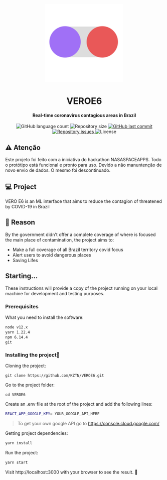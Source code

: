 <p align="center">
    <a href="https://veroe6.herokuapp.com/"><img alt="Halt" title="#app" src=".github/icon.svg" width="250px" /><a/>
</p>
    <h1 align="center">VEROE6</h1>

<h4 align="center">
Real-time coronavirus contagious areas in Brazil</h4>
<p align="center">
  <img alt="GitHub language count" src="https://img.shields.io/github/languages/count/KZTN/VEROE6.svg">

  <img alt="Repository size" src="https://img.shields.io/github/repo-size/KZTN/VEROE6.svg">
  
  <a href="https://github.com/KZTN/VEROE6/commits/master">
    <img alt="GitHub last commit" src="https://img.shields.io/github/last-commit/KZTN/VEROE6.svg">
  </a>

  <a href="https://github.com/KZTN/VEROE6/issues">
    <img alt="Repository issues" src="https://img.shields.io/github/issues/KZTN/VEROE6.svg">
  </a>

  <img alt="License" src="https://img.shields.io/badge/license-MIT-brightgreen">
</p>


## :warning: Atenção
Este projeto foi feito com a iniciativa do hackathon NASASPACEAPPS. Todo o protótipo está funcional e pronto para uso. Devido a não manuntenção de novo envio de dados. O mesmo foi descontinuado.

## 💻 Project
VERO E6 is an ML interface that aims to reduce the contagion of threatened by COVID-19 in Brazil

## 🤔 Reason

By the government didn't offer a complete coverage of where is focused the main place of contamination, the project aims to:
-  Make a full coverage of all Brazil territory covid focus 
-  Alert users to avoid dangerous places
-  Saving Lifes


## Starting...
These instructions will provide a copy of the project running on your local machine for development and testing purposes.

### Prerequisites
What you need to install the software:

```
node v12.x
yarn 1.22.4
npm 6.14.4
git
```
### Installing the project🚀
Cloning the project:

```
git clone https://github.com/KZTN/VEROE6.git
```

Go to the project folder:

```
cd VEROE6
```

Create an .env file at the root of the project and add the following lines:

```bash
REACT_APP_GOOGLE_KEY= YOUR_GOOGLE_API_HERE
```
> To get your own google API go to https://console.cloud.google.com/

Getting project dependencies:

```bash
yarn install
```

Run the project:

```bash
yarn start
```

Visit http://localhost:3000 with your browser to see the result. 🎉
